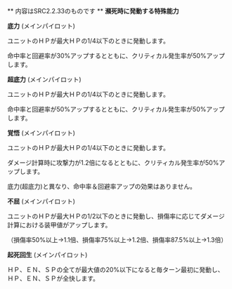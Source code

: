 ** 内容はSRC2.2.33のものです **
**瀕死時に発動する特殊能力**

**底力** (メインパイロット)

ユニットのＨＰが最大ＨＰの1/4以下のときに発動します。

命中率と回避率が30%アップするとともに、クリティカル発生率が50%アップします。

**超底力** (メインパイロット)

ユニットのＨＰが最大ＨＰの1/4以下のときに発動します。

命中率と回避率が50%アップするとともに、クリティカル発生率が50%アップします。

**覚悟** (メインパイロット)

ユニットのＨＰが最大ＨＰの1/4以下のときに発動します。

ダメージ計算時に攻撃力が1.2倍になるとともに、クリティカル発生率が50%アップします。

底力(超底力)と異なり、命中率＆回避率アップの効果はありません。

**不屈** (メインパイロット)

ユニットのＨＰが最大ＨＰの1/2以下のときに発動し、損傷率に応じてダメージ計算における装甲値がアップします。

（損傷率50%以上→1.1倍、損傷率75%以上→1.2倍、損傷率87.5%以上→1.3倍）

**起死回生** (メインパイロット)

ＨＰ、ＥＮ、ＳＰの全てが最大値の20%以下になると毎ターン最初に発動し、ＨＰ、ＥＮ、ＳＰが全快します。
